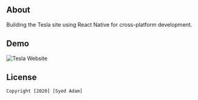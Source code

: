 ## About
Building the Tesla site using React Native for cross-platform development.

## Demo

<img src='https://media.giphy.com/media/m1jXtSM2OcEEX1oNdP/giphy.gif' title='Tesla Website' width='' alt='Tesla Website' />


## License

    Copyright [2020] [Syed Adam]

